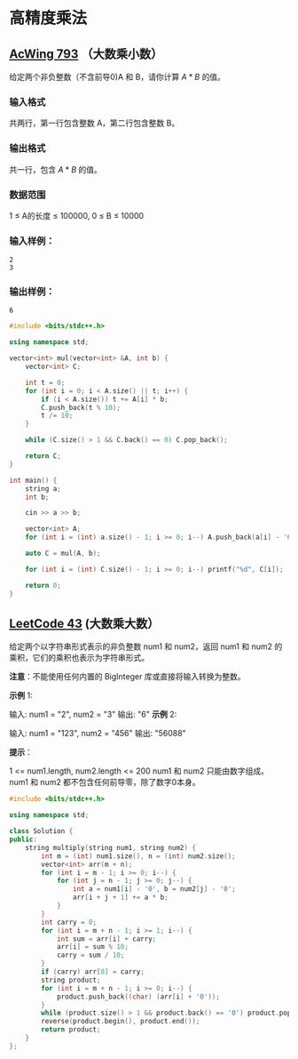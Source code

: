 # 高精度乘法

## [AcWing 793](https://www.acwing.com/problem/content/795/) （大数乘小数）

给定两个非负整数（不含前导0)A 和 B，请你计算 $A*B$ 的值。

### **输入格式**

共两行，第一行包含整数 A，第二行包含整数 B。

### **输出格式**

共一行，包含 $A *B$ 的值。

### **数据范围**

1 ≤ A的长度 ≤ 100000, 0 ≤ B ≤ 10000

### **输入样例：**

```
2
3
```

### **输出样例：**

```
6
```

```cpp
#include <bits/stdc++.h>

using namespace std;

vector<int> mul(vector<int> &A, int b) {
    vector<int> C;

    int t = 0;
    for (int i = 0; i < A.size() || t; i++) {
        if (i < A.size()) t += A[i] * b;
        C.push_back(t % 10);
        t /= 10;
    }

    while (C.size() > 1 && C.back() == 0) C.pop_back();

    return C;
}

int main() {
    string a;
    int b;

    cin >> a >> b;

    vector<int> A;
    for (int i = (int) a.size() - 1; i >= 0; i--) A.push_back(a[i] - '0');

    auto C = mul(A, b);

    for (int i = (int) C.size() - 1; i >= 0; i--) printf("%d", C[i]);

    return 0;
}
```

## [LeetCode 43](https://leetcode.cn/problems/multiply-strings/description/) (大数乘大数）

给定两个以字符串形式表示的非负整数 num1 和 num2，返回 num1 和 num2 的乘积，它们的乘积也表示为字符串形式。

**注意**：不能使用任何内置的 BigInteger 库或直接将输入转换为整数。

**示例** 1:

输入: num1 = "2", num2 = "3"
输出: "6"
**示例** 2:

输入: num1 = "123", num2 = "456"
输出: "56088"

**提示**：

1 <= num1.length, num2.length <= 200
num1 和 num2 只能由数字组成。
num1 和 num2 都不包含任何前导零，除了数字0本身。

```cpp
#include <bits/stdc++.h>

using namespace std;

class Solution {
public:
    string multiply(string num1, string num2) {
        int m = (int) num1.size(), n = (int) num2.size();
        vector<int> arr(m + n);
        for (int i = m - 1; i >= 0; i--) {
            for (int j = n - 1; j >= 0; j--) {
                int a = num1[i] - '0', b = num2[j] - '0';
                arr[i + j + 1] += a * b;
            }
        }
        int carry = 0;
        for (int i = m + n - 1; i >= 1; i--) {
            int sum = arr[i] + carry;
            arr[i] = sum % 10;
            carry = sum / 10;
        }
        if (carry) arr[0] = carry;
        string product;
        for (int i = m + n - 1; i >= 0; i--) {
            product.push_back((char) (arr[i] + '0'));
        }
        while (product.size() > 1 && product.back() == '0') product.pop_back();
        reverse(product.begin(), product.end());
        return product;
    }
};
```